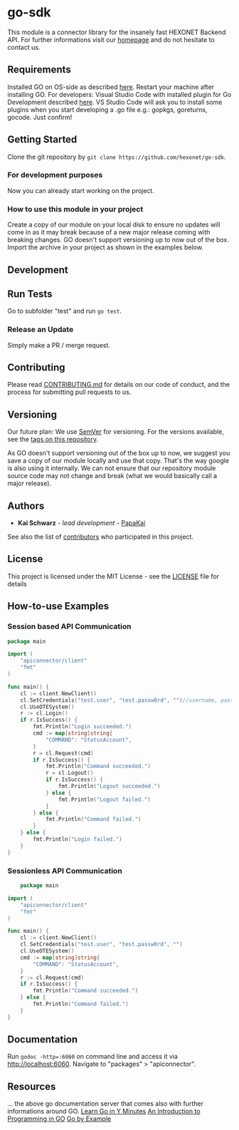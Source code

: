 # go-sdk

This module is a connector library for the insanely fast HEXONET Backend API. For further informations visit our [homepage](http://hexonet.net) and do not hesitate to contact us.

## Requirements

Installed GO on OS-side as described [here](https://golang.org/doc/install). Restart your machine after installing GO.
For developers: Visual Studio Code with installed plugin for Go Development described [here](https://code.visualstudio.com/docs/languages/go).
VS Studio Code will ask you to install some plugins when you start developing a .go file e.g.: gopkgs, goreturns, gocode. Just confirm!

## Getting Started

Clone the git repository by `git clone https://github.com/hexonet/go-sdk`.

### For development purposes

Now you can already start working on the project.

### How to use this module in your project

Create a copy of our module on your local disk to ensure no updates will come in as it may break because of a new major release coming with breaking changes. GO doesn't support versioning up to now out of the box.
Import the archive in your project as shown in the examples below.

## Development

## Run Tests

Go to subfolder "test" and run `go test`.

### Release an Update

Simply make a PR / merge request.

## Contributing

Please read [CONTRIBUTING.md](https://github.com/hexonet/go-sdk/blob/master/CONTRIBUTING.md) for details on our code of conduct, and the process for submitting pull requests to us.

## Versioning

Our future plan:
We use [SemVer](http://semver.org/) for versioning. For the versions available, see the [tags on this repository](https://github.com/hexonet/go-sdk/tags).

As GO doesn't support versioning out of the box up to now, we suggest you save a copy of our module locally and use that copy.
That's the way google is also using it internally. We can not ensure that our repository module source code may not change and break (what we would basically call a major release).

## Authors

* **Kai Schwarz** - *lead development* - [PapaKai](https://github.com/papakai)

See also the list of [contributors](https://github/hexonet/go-sdk/graphs/contributors) who participated in this project.

## License

This project is licensed under the MIT License - see the [LICENSE](LICENSE) file for details

## How-to-use Examples

### Session based API Communication

```go
package main

import (
    "apiconnector/client"
    "fmt"
)

func main() {
    cl := client.NewClient()
    cl.SetCredentials("test.user", "test.passw0rd", "")//username, password, otp code (2FA)
    cl.UseOTESystem()
    r := cl.Login()
    if r.IsSuccess() {
        fmt.Println("Login succeeded.")
        cmd := map[string]string{
            "COMMAND": "StatusAccount",
        }
        r = cl.Request(cmd)
        if r.IsSuccess() {
            fmt.Println("Command succeeded.")
            r = cl.Logout()
            if r.IsSuccess() {
                fmt.Println("Logout succeeded.")
            } else {
                fmt.Println("Logout failed.")
            }
        } else {
            fmt.Println("Command failed.")
        }
    } else {
        fmt.Println("Login failed.")
    }
}
```

### Sessionless API Communication

```go
    package main

import (
    "apiconnector/client"
    "fmt"
)

func main() {
    cl := client.NewClient()
    cl.SetCredentials("test.user", "test.passw0rd", "")
    cl.UseOTESystem()
    cmd := map[string]string{
        "COMMAND": "StatusAccount",
    }
    r := cl.Request(cmd)
    if r.IsSuccess() {
        fmt.Println("Command succeeded.")
    } else {
        fmt.Println("Command failed.")
    }
}
```

## Documentation

Run `godoc -http=:6060` on command line and access it via [http://localhost:6060](http://localhost:6060).
Navigate to "packages" > "apiconnector".

## Resources

... the above go documentation server that comes also with further informations around GO.
[Learn Go in Y Minutes](https://learnxinyminutes.com/docs/go/)
[An Introduction to Programming in GO](https://www.golang-book.com/books/intro)
[Go by Example](https://gobyexample.com/)
